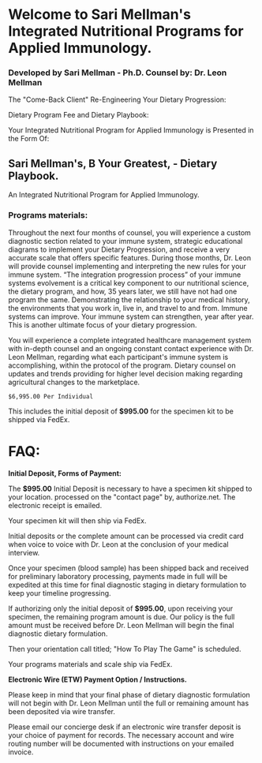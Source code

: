# Welcome to Sari Mellman's Integrated Nutritional Programs for Applied Immunology.
### Developed by Sari Mellman - Ph.D.  Counsel by: Dr. Leon Mellman


The "Come-Back Client" Re-Engineering Your Dietary Progression:

Dietary Program Fee and Dietary Playbook:  

Your Integrated Nutritional Program for Applied Immunology is Presented in the Form Of:
  
## Sari Mellman's, B Your Greatest, - Dietary Playbook.  

An Integrated Nutritional Program for Applied Immunology.

### Programs materials: 

Throughout the next four months of counsel, you will experience a custom diagnostic section related to your immune system, strategic educational diagrams to implement your Dietary Progression, and receive a very accurate scale that offers specific features. During those months, Dr. Leon will provide counsel implementing and interpreting the new rules for your immune system.  “The integration progression process” of your immune systems evolvement is a critical key component to our nutritional science, the dietary program, and how, 35 years later, we still have not had one program the same. Demonstrating the relationship to your medical history, the environments that you work in, live in, and travel to and from. Immune systems can improve. Your immune system can strengthen, year after year. This is another ultimate focus of your dietary progression.

You will experience a complete integrated healthcare management system with in-depth counsel and an ongoing constant contact experience with Dr. Leon Mellman, regarding what each participant's immune system is accomplishing, within the protocol of the program. Dietary counsel on updates and trends providing for higher level decision making regarding agricultural changes to the marketplace.

	$6,995.00 Per Individual

This includes the initial deposit of **$995.00** for the specimen kit to be shipped via FedEx.

<!--( Shortcut to: Undivided Attention | Doctor Driven Counsel - A Unique Program Benefit-->


# FAQ:

**Initial Deposit, Forms of Payment:**

The **$995.00** Initial Deposit is necessary to have a specimen kit shipped to your location. processed on the "contact page" by, authorize.net.  The electronic receipt is emailed.

<!--( Contact Page - Quick Start, shortcut )-->

Your specimen kit will then ship via FedEx.

Initial deposits or the complete amount can be processed via credit card when voice to voice with Dr. Leon at the conclusion of your medical interview.  

<!--Or the complete program amount can be applied on the Contact Page - Quick Start, processed by authorize.net systems. The electronic receipt is emailed. Your specimen kit will then ship,( FedEx ).-->

Once your specimen (blood sample) has been shipped back and received for preliminary laboratory processing, payments made in full will be expedited at this time for final diagnostic staging in dietary formulation to keep your timeline progressing.

If authorizing only the initial deposit of **$995.00**, upon receiving your specimen, the remaining program amount is due. Our policy is the full amount must be received before Dr. Leon Mellman will begin the final diagnostic dietary formulation.

Then your orientation call titled; "How To Play The Game" is scheduled. 

Your programs materials and scale ship via FedEx.



**Electronic Wire (ETW) Payment Option / Instructions.** 

Please keep in mind that your final phase of dietary diagnostic formulation will not begin with Dr. Leon Mellman until the full or remaining amount has been deposited via wire transfer.  

Please email our concierge desk if an electronic wire transfer deposit is your choice of payment for records.  The necessary account and wire routing number will be documented with instructions on your emailed invoice.

